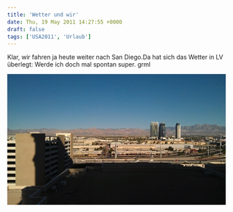 ```yaml
---
title: 'Wetter und wir'
date: Thu, 19 May 2011 14:27:55 +0000
draft: false
tags: ['USA2011', 'Urlaub']
---
```


Klar, wir fahren ja heute weiter nach San Diego.Da hat sich das Wetter in LV überlegt: Werde ich doch mal spontan super. grml

![-1147916155](/urlaub11to15-images/11/1147916155-scaled10003.jpg?w=300)